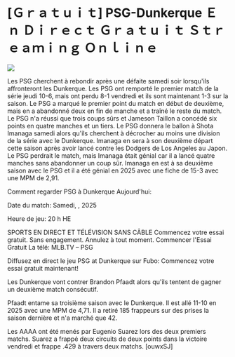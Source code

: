 # [Ｇｒａｔｕｉｔ] PSG-Dunkerque Ｅｎ Ｄｉｒｅｃｔ Ｇｒａｔｕｉｔ Ｓｔｒｅａｍｉｎｇ Ｏｎｌｉｎｅ  
  
  
[![](https://i.imgur.com/qSNzIqt.png)](https://movie.rssnews.media/BXPvmHFgE.php)  
  
Les PSG cherchent à rebondir après une défaite samedi soir lorsqu'ils affronteront les Dunkerque. Les PSG ont remporté le premier match de la série jeudi 10-6, mais ont perdu 8-1 vendredi et ils sont maintenant 1-3 sur la saison. Le PSG a marqué le premier point du match en début de deuxième, mais en a abandonné deux en fin de manche et a traîné le reste du match. Le PSG n'a réussi que trois coups sûrs et Jameson Taillon a concédé six points en quatre manches et un tiers. Le PSG donnera le ballon à Shota Imanaga samedi alors qu'ils cherchent à décrocher au moins une division de la série avec le Dunkerque. Imanaga en sera à son deuxième départ cette saison après avoir lancé contre les Dodgers de Los Angeles au Japon. Le PSG perdrait le match, mais Imanaga était génial car il a lancé quatre manches sans abandonner un coup sûr. Imanaga en est à sa deuxième saison avec le PSG et il a été génial en 2025 avec une fiche de 15-3 avec une MPM de 2,91.

Comment regarder PSG à Dunkerque Aujourd'hui:

Date du match: Samedi, , 2025

Heure de jeu: 20 h HE

SPORTS EN DIRECT ET TÉLÉVISION SANS CÂBLE
Commencez votre essai gratuit. Sans engagement. Annulez à tout moment.
Commencer l'Essai Gratuit
La télé: MLB.TV – PSG

Diffusez en direct le jeu PSG at Dunkerque sur Fubo: Commencez votre essai gratuit maintenant!

Les Dunkerque vont contrer Brandon Pfaadt alors qu'ils tentent de gagner un deuxième match consécutif.

Pfaadt entame sa troisième saison avec le Dunkerque. Il est allé 11-10 en 2025 avec une MPM de 4,71. Il a retiré 185 frappeurs sur des prises la saison dernière et n'a marché que 42.

Les AAAA ont été menés par Eugenio Suarez lors des deux premiers matchs. Suarez a frappé deux circuits de deux points dans la victoire vendredi et frappe .429 à travers deux matchs. [ouwxSJ]